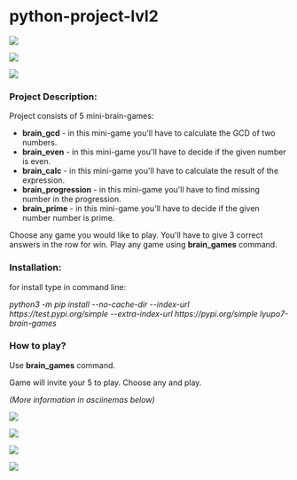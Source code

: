 # python-project-lvl2

<a href="https://codeclimate.com/github/LyuPo7/python-project-lvl2/maintainability"><img src="https://api.codeclimate.com/v1/badges/b068d8adf854428f2f41/maintainability" /></a>

<a href="https://codeclimate.com/github/LyuPo7/python-project-lvl2/test_coverage"><img src="https://api.codeclimate.com/v1/badges/b068d8adf854428f2f41/test_coverage" /></a>

<a href="https://travis-ci.org/LyuPo7/python-project-lvl1"><img src="https://travis-ci.org/LyuPo7/python-project-lvl1.svg?branch=master"></a>

<h3>Project Description:</h3>
    <p>Project consists of 5 mini-brain-games:</p>
    <ul>
        <li><b>brain_gcd</b> - in this mini-game you'll have to calculate the GCD of two numbers.</li>
        <li><b>brain_even</b> - in this mini-game you'll have to decide if the given number is even.</li>
        <li><b>brain_calc</b> - in this mini-game you'll have to calculate the result of the expression.</li>
        <li><b>brain_progression</b> - in this mini-game you'll have to find missing number in the progression.</li>
        <li><b>brain_prime</b> - in this mini-game you'll have to decide if the given number number is prime.</li>
    </ul>
    <p>Choose any game you would like to play. You'll have to give 3 correct answers in the row for win.
    Play any game using <b>brain_games</b> command.</p>

<h3>Installation:</h3>
    <p>for install type in command line:</p>
        <i>python3 -m pip install --no-cache-dir --index-url https://test.pypi.org/simple --extra-index-url https://pypi.org/simple lyupo7-brain-games</i>

<h3>How to play?</h3>
    <p>Use <b>brain_games</b> command.</p>
    Game will invite your 5 to play.
    Choose any and play.
    <p><i>(More information in asciinemas below)</i></p>

<a href="https://asciinema.org/a/303493" target="_blank"><img src="https://asciinema.org/a/303493.svg" /></a>
  
<a href="https://asciinema.org/a/303523" target="_blank"><img src="https://asciinema.org/a/303523.svg" /></a>

<a href="https://asciinema.org/a/303834" target="_blank"><img src="https://asciinema.org/a/303834.svg" /></a>

<a href="https://asciinema.org/a/307949" target="_blank"><img src="https://asciinema.org/a/307949.svg" /></a>
